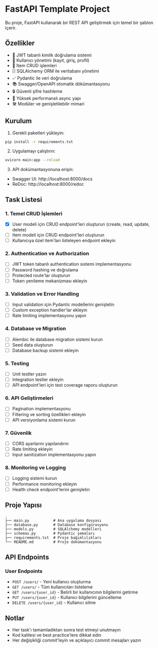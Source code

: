 # FastAPI Template Project

Bu proje, FastAPI kullanarak bir REST API geliştirmek için temel bir şablon içerir.

## Özellikler

- 🔐 JWT tabanlı kimlik doğrulama sistemi
- 👤 Kullanıcı yönetimi (kayıt, giriş, profil)
- 📝 Item CRUD işlemleri
- 🗄️ SQLAlchemy ORM ile veritabanı yönetimi
- ✅ Pydantic ile veri doğrulama
- 📚 Swagger/OpenAPI otomatik dökümantasyonu
- 🔒 Güvenli şifre hashleme
- 🚀 Yüksek performanslı async yapı
- 🛠️ Modüler ve genişletilebilir mimari

## Kurulum

1. Gerekli paketleri yükleyin:
```bash
pip install -r requirements.txt
```

2. Uygulamayı çalıştırın:
```bash
uvicorn main:app --reload
```

3. API dokümantasyonuna erişin:
- Swagger UI: http://localhost:8000/docs
- ReDoc: http://localhost:8000/redoc

## Task Listesi

### 1. Temel CRUD İşlemleri
- [x] User modeli için CRUD endpoint'leri oluşturun (create, read, update, delete)
- [ ] Item modeli için CRUD endpoint'leri oluşturun
- [ ] Kullanıcıya özel item'ları listeleyen endpoint ekleyin

### 2. Authentication ve Authorization
- [ ] JWT token tabanlı authentication sistemi implementasyonu
- [ ] Password hashing ve doğrulama
- [ ] Protected route'lar oluşturun
- [ ] Token yenileme mekanizması ekleyin

### 3. Validation ve Error Handling
- [ ] Input validation için Pydantic modellerini genişletin
- [ ] Custom exception handler'lar ekleyin
- [ ] Rate limiting implementasyonu yapın

### 4. Database ve Migration
- [ ] Alembic ile database migration sistemi kurun
- [ ] Seed data oluşturun
- [ ] Database backup sistemi ekleyin

### 5. Testing
- [ ] Unit testler yazın
- [ ] Integration testler ekleyin
- [ ] API endpoint'leri için test coverage raporu oluşturun

### 6. API Geliştirmeleri
- [ ] Pagination implementasyonu
- [ ] Filtering ve sorting özellikleri ekleyin
- [ ] API versiyonlama sistemi kurun

### 7. Güvenlik
- [ ] CORS ayarlarını yapılandırın
- [ ] Rate limiting ekleyin
- [ ] Input sanitization implementasyonu yapın

### 8. Monitoring ve Logging
- [ ] Logging sistemi kurun
- [ ] Performance monitoring ekleyin
- [ ] Health check endpoint'lerini genişletin

## Proje Yapısı

```
.
├── main.py           # Ana uygulama dosyası
├── database.py       # Database konfigürasyonu
├── models.py         # SQLAlchemy modelleri
├── schemas.py        # Pydantic şemaları
├── requirements.txt  # Proje bağımlılıkları
└── README.md         # Proje dokümantasyonu
```

## API Endpoints

### User Endpoints
- `POST /users/` - Yeni kullanıcı oluşturma
- `GET /users/` - Tüm kullanıcıları listeleme
- `GET /users/{user_id}` - Belirli bir kullanıcının bilgilerini getirme
- `PUT /users/{user_id}` - Kullanıcı bilgilerini güncelleme
- `DELETE /users/{user_id}` - Kullanıcı silme

## Notlar

- Her task'ı tamamladıktan sonra test etmeyi unutmayın
- Kod kalitesi ve best practice'lere dikkat edin
- Her değişikliği commit'leyin ve açıklayıcı commit mesajları yazın
